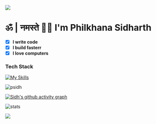 ![](https://capsule-render.vercel.app/api?type=waving&color=gradient&height=100&section=header)
# ॐ | नमस्ते 🙏🏼 I'm Philkhana Sidharth

- [x]  **I write code**
- [x]  **I build fasterr**
- [x]  **I love computers**

### Tech Stack
[![My Skills](https://skillicons.dev/icons?i=nextjs,react,aws,prisma,mongodb,postgres,vite,express,nodejs,docker,tailwind,postman,vercel,github,html,css,git,figma,firebase,supabase,sqlite,flask,materialui,cloudflare,java,py,ts,js,c,cpp,rust)](https://skillicons.dev)  

<p align="left"> <img src="https://komarev.com/ghpvc/?username=psidh&label=Profile%20views&color=000000&style=flat" alt="psidh" /> </p>

[![Sidh's github activity graph](https://github-readme-activity-graph.vercel.app/graph?username=psidh&theme=github-compact)](https://github.com/psidh/github-readme-activity-graph)

![stats](https://github-readme-stats.vercel.app/api?username=psidh&show_icons=true&theme=dark)

<!-- ![Top Langs](https://github-readme-stats.vercel.app/api/top-langs/?username=psidh&langs_count=8&theme=dark) -->

![](https://capsule-render.vercel.app/api?type=waving&color=gradient&height=100&section=footer)
